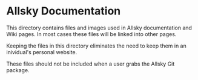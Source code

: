 # Allsky  Documentation
This directory contains files and images used in Allsky documentation and Wiki pages. In most cases these files will be linked into other pages.

Keeping the files in this directory eliminates the need to keep them in an inividual's personal website.

These files should not be included when a user grabs the Allsky Git package.
